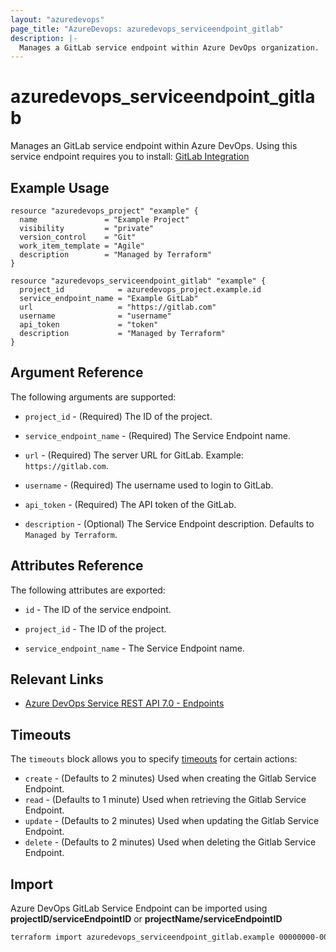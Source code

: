 ```yaml
---
layout: "azuredevops"
page_title: "AzureDevops: azuredevops_serviceendpoint_gitlab"
description: |-
  Manages a GitLab service endpoint within Azure DevOps organization.
---
```


# azuredevops_serviceendpoint_gitlab

Manages an GitLab service endpoint within Azure DevOps. Using this service endpoint requires you to install: [GitLab Integration](https://marketplace.visualstudio.com/items?itemName=onlyutkarsh.gitlab-integration)

## Example Usage

```hcl
resource "azuredevops_project" "example" {
  name               = "Example Project"
  visibility         = "private"
  version_control    = "Git"
  work_item_template = "Agile"
  description        = "Managed by Terraform"
}

resource "azuredevops_serviceendpoint_gitlab" "example" {
  project_id            = azuredevops_project.example.id
  service_endpoint_name = "Example GitLab"
  url                   = "https://gitlab.com"
  username              = "username"
  api_token             = "token"
  description           = "Managed by Terraform"
}
```

## Argument Reference

The following arguments are supported:

* `project_id` - (Required) The ID of the project.

* `service_endpoint_name` - (Required) The Service Endpoint name.

* `url` - (Required) The server URL for GitLab. Example: `https://gitlab.com`.

* `username` - (Required) The username used to login to GitLab.

* `api_token` - (Required) The API token of the GitLab.

* `description` - (Optional) The Service Endpoint description. Defaults to `Managed by Terraform`.

## Attributes Reference

The following attributes are exported:

* `id` - The ID of the service endpoint.

* `project_id` - The ID of the project.

* `service_endpoint_name` - The Service Endpoint name.

## Relevant Links

- [Azure DevOps Service REST API 7.0 - Endpoints](https://docs.microsoft.com/en-us/rest/api/azure/devops/serviceendpoint/endpoints?view=azure-devops-rest-7.0)

## Timeouts

The `timeouts` block allows you to specify [timeouts](https://developer.hashicorp.com/terraform/language/resources/syntax#operation-timeouts) for certain actions:

* `create` - (Defaults to 2 minutes) Used when creating the Gitlab Service Endpoint.
* `read` - (Defaults to 1 minute) Used when retrieving the Gitlab Service Endpoint.
* `update` - (Defaults to 2 minutes) Used when updating the Gitlab Service Endpoint.
* `delete` - (Defaults to 2 minutes) Used when deleting the Gitlab Service Endpoint.

## Import

Azure DevOps GitLab Service Endpoint can be imported using **projectID/serviceEndpointID** or **projectName/serviceEndpointID**

```sh
terraform import azuredevops_serviceendpoint_gitlab.example 00000000-0000-0000-0000-000000000000/00000000-0000-0000-0000-000000000000
```
